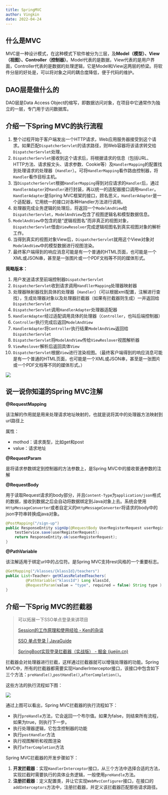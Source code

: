 ```yaml
---
title: SpringMVC
author: Vingkin
date: 2022-04-24
---
```


## 什么是MVC

MVC是一种设计模式，在这种模式下软件被分为三层，及**Model（模型）、View（视图）、Controller（控制器）**。Model代表的是数据，View代表的是用户界面，Controller代表的是数据的处理逻辑，它是Model和View这两层的桥梁。将软件分层的好处是，可以将对象之间的耦合度降低，便于代码的维护。

## DAO层是做什么的

DAO层是Data Access Object的缩写，即数据访问对象，在项目中它通常作为独立的一层，专门用于访问数据库。

## 介绍一下Spring MVC的执行流程

1. 整个过程开始于客户端发出一个HTTP请求，Web应用服务器接受到这个请求。如果匹配`DispatcherServlet`的请求路径，则Web容器将该请求转交给`DispatcherServlet`处理。
2. `DispatcherServlet`接收到这个请求后，将根据请求的信息（包括URL、HTTP方法、请求报文头、请求参数、Cookie等）及`HandlerMapping`的配置找到处理请求的处理器（`Handler`）。可将`HandlerMapping`看作路由控制器，将`Handler`看作目标主机。
3. 当`DispatcherServlet`根据`HandlerMapping`得到对应请求的`Handler`后，通过`HandlerAdapter`对`Handler`进行封装，再以统一的适配器接口调用`Handler`。`HandlerAdapter`是Spring MVC框架的接口，顾名思义，`HandlerAdapter`是一个适配器，它用统一的接口对各种Handler方法进行调用。
4. 处理器完成业务逻辑的处理后，将返回一个`ModelAndView`给`DispatcherServlet`，`ModelAndView`包含了视图逻辑名和模型数据信息。
5. `ModelAndView`中包含的是“逻辑视图名”而非真正的视图对象，`DispatcherServlet`借由`ViewResolver`完成逻辑视图名到真实视图对象的解析工作。
6. 当得到真实的视图对象View后，`DispatcherServlet`就用这个View对象对`ModelAndView`中的模型数据进行视图渲染。
7. 最终客户端得到的响应消息可能是有一个普通的HTML页面，也可能是一个XML或JSON串，甚至是一张图片或一个PDF文档等不同的媒体形式。

**简略版本：**

1. 用户发送请求至前端控制器`DispatcherServlet`
2. `DispatcherServlet`收到请求调用`HandllerMapping`处理器映射器
3. 处理器映射器找到具体的处理器（`Handler`）（可以根据xml配置，注解进行查找），生成处理器对象以及处理器拦截器（如果有拦截器则生成）一并返回给`DispatcherServlet`
4. `DispatcherServlet`调用`HandlerAdapter`处理器适配器
5. `HandlerAdapter`经过适配调用具体的处理器（`Controller`，也叫后端控制器）
6. `Controller`执行完成后返回`ModelAndView`
7. `HandlerAdapter`将`Controller`执行结果`ModelAndView`返回给`DispatcherServlet`
8. `DispatcherServlet`将`ModelAndView`传给`ViewReslover`视图解析器
9. `ViewReslover`解析后返回具体`View`
10. `DispatcherServlet`根据`View`进行渲染视图。（最终客户端得到的响应消息可能是有一个普通的HTML页面，也可能是一个XML或JSON串，甚至是一张图片或一个PDF文档等不同的媒体形式。）

![](https://vingkin-1304361015.cos.ap-shanghai.myqcloud.com/interview/SpringMVC%E6%89%A7%E8%A1%8C%E6%B5%81%E7%A8%8B.png)

## 说一说你知道的Spring MVC注解

**@RequestMapping**

该注解的作用就是用来处理请求地址映射的，也就是说将其中的处理器方法映射到url路径上

属性：

* mothod：请求类型，比如get和post
* value：请求地址

**@RequestParam**

是将请求参数绑定到控制器的方法参数上，是Spring MVC中的接收普通参数的注解

**@RequestBody**

用于读取Request请求的body部分，并且`Content-Type`为`application/json`格式的数据，接收到数据之后会自动将数据绑定到Java对象上去。系统会使用`HttpMessageConverter`或者自定义的`HttpMessageConverter`将请求的body中的json字符串转换成java对象。

```java
@PostMapping("/sign-up")
public ResponseEntity signUp(@RequestBody UserRegisterRequest userRegisterRequest) {
    testService.save(userRegisterRequest);
    return ResponseEntity.ok(userRegisterRequest);
}
```

**@PathVariable**

该注解适用于绑定url中的占位符。是Spring MVC支持rest风格的一个重要标志。

```java
@GetMapping("/klasses/{klassId}/teachers")
public List<Teacher> getKlassRelatedTeachers(
         @PathVariable("klassId") Long klassId,
         @RequestParam(value = "type", required = false) String type ) {
}
```

## 介绍一下Sprig MVC的拦截器

> 可以拓展一下SSO单点登录来讲项目
>
> [Session的工作原理和使用经验 - Ken的杂谈](https://ken.io/note/session-principle-skill)
>
> [SSO 单点登录 | JavaGuide](https://javaguide.cn/system-design/security/sso-intro.html)
>
> [SpringBoot实现登录拦截器（实战版） - 掘金 (juejin.cn)](https://juejin.cn/post/6975413007715139621)

拦截器会对处理器进行拦截，这样通过拦截器就可以增强处理器的功能。Spring MVC中，所有的拦截器都需要实现HandlerInterceptor接口，该接口中包含如下三个方法：`preHandle()`,`postHandle()`,`afterCompletion()`。

这些方法的执行流程如下图：

![](https://vingkin-1304361015.cos.ap-shanghai.myqcloud.com/interview/31C010B3F63CB1CC1ADC5481E9E77BDB.png)

通过上图可以看出，Spring MVC拦截器的执行流程如下：

* 执行`preHandle`方法，它会返回一个布尔值。如果为false，则结束所有流程，如果为true，则执行下一步。
* 执行处理器逻辑，它包含控制器的功能
* 执行`postHandler`方法
* 执行视图解析和视图渲染
* 执行`afterCompletion`方法

Spring MVC拦截器的开发步骤如下：

1. **开发拦截器**：实现`HandlerInterceptor`接口，从三个方法中选择合适的方法，实现拦截时需要执行的具体业务逻辑，一般使用`preHandle`方法。
2. **注册拦截器**：定义配置类，并让它实现`WebMvcConfigurer`接口，在接口的`addInterceptors`方法中，注册拦截器，并定义该拦截器匹配那些请求路径。


